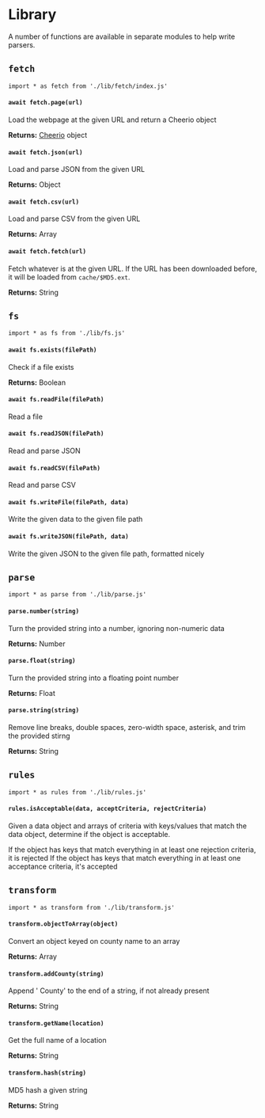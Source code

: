 # Library

A number of functions are available in separate modules to help write parsers.

## `fetch`

`import * as fetch from './lib/fetch/index.js'`


#### `await fetch.page(url)`

Load the webpage at the given URL and return a Cheerio object

**Returns:** [Cheerio](https://cheerio.js.org/) object


#### `await fetch.json(url)`

Load and parse JSON from the given URL

**Returns:** Object


#### `await fetch.csv(url)`

Load and parse CSV from the given URL

**Returns:** Array<Object>


#### `await fetch.fetch(url)`

Fetch whatever is at the given URL. If the URL has been downloaded before, it will be loaded from `cache/$MD5.ext`.

**Returns:** String

## `fs`

`import * as fs from './lib/fs.js'`


#### `await fs.exists(filePath)`

Check if a file exists

**Returns:** Boolean


#### `await fs.readFile(filePath)`

Read a file


#### `await fs.readJSON(filePath)`

Read and parse JSON


#### `await fs.readCSV(filePath)`

Read and parse CSV


#### `await fs.writeFile(filePath, data)`

Write the given data to the given file path


#### `await fs.writeJSON(filePath, data)`

Write the given JSON to the given file path, formatted nicely


## `parse`

`import * as parse from './lib/parse.js'`

#### `parse.number(string)`
Turn the provided string into a number, ignoring non-numeric data

**Returns:** Number


#### `parse.float(string)`
Turn the provided string into a floating point number

**Returns:** Float


#### `parse.string(string)`
Remove line breaks, double spaces, zero-width space, asterisk, and trim the provided stirng

**Returns:** String


## `rules`

`import * as rules from './lib/rules.js'`

#### `rules.isAcceptable(data, acceptCriteria, rejectCriteria)`

Given a data object and arrays of criteria with keys/values that match the data object,
determine if the object is acceptable.

If the object has keys that match everything in at least one rejection criteria, it is rejected
If the object has keys that match everything in at least one acceptance criteria, it's accepted

## `transform`

`import * as transform from './lib/transform.js'`

#### `transform.objectToArray(object)`
Convert an object keyed on county name to an array

**Returns:** Array


#### `transform.addCounty(string)`
Append ' County' to the end of a string, if not already present

**Returns:** String


#### `transform.getName(location)`
Get the full name of a location

**Returns:** String


#### `transform.hash(string)`
MD5 hash a given string

**Returns:** String
